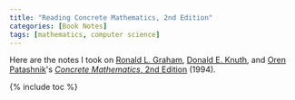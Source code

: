 ```yaml
---
title: "Reading Concrete Mathematics, 2nd Edition"
categories: [Book Notes]
tags: [mathematics, computer science]
---
```


Here are the notes I took on [Ronald L. Graham](http://www.math.ucsd.edu/~fan/ron/), [Donald E. Knuth](https://www-cs-faculty.stanford.edu/~knuth/), and [Oren Patashnik](https://en.wikipedia.org/wiki/Oren_Patashnik)'s [*Concrete Mathematics*, 2nd Edition](https://www-cs-faculty.stanford.edu/~knuth/gkp.html) (1994).

{% include toc %}

